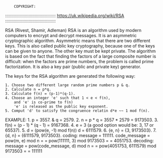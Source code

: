 		COPYRIGHT:
:::::::::::::::::::::::::::::::::::::::::
	https://uk.wikipedia.org/wiki/RSA
:::::::::::::::::::::::::::::::::::::::::


RSA (Rivest, Shamir, Adleman)
RSA is an algorithm used by modern computers to encrypt and decrypt messages.
It is an asymmetric cryptographic algorithm. Asymmetric means that there are two different keys.
This is also called public key cryptography, because one of the keys can be given to anyone.
The other key must be kept private.
The algorithm is based on the fact that finding the factors of a large composite number is difficult:
when the factors are prime numbers, the problem is called prime factorization.
It is also a key pair (public and private key) generator.

The keys for the RSA algorithm are generated the following way:

	1. Choose two different large random prime numbers p & q.
	2. Calculate n = p*q.
	3. Calculate f(n) = (p-1)*(q-1).
	4. Choose an integer 'e' such that 1 < e < f(n),
		and 'e' is co-prime to f(n)
		'e' is released as the public key exponent.
	5. Comput 'd' to satisfy the congruence relatin d*e ~~ 1 mod f(n).

EXAMPLE:
	1. p = 3557. & q = 2579.
	2. n = p * q = 3557 * 2579 = 9173503.
	3. f(n) = (p - 1) * (q - 1) = 9167368.
	4. e = 3 (a good option would be:  3, 17 or 65537).
	5. d = (pow(e, -1) mod f(n))
	   d = 6111579.
	6. {e, n} = {3, 9173503}.
	7. {d, n} = {6111579, 9173503}.
   coding:
	message = 111111.
	code_message = pow(m, e) mod n =
		     = pow(111111, 3) mod 9173503 =
		     = 4051753.
   decoding:
	message = pow(code_message, d) mod n =
	        = pow(4051753, 6111579) mod 9173503 =
	        = 111111
